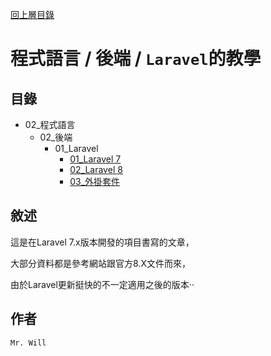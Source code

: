 [回上層目錄](../README.md)

# 程式語言 / 後端 / `Laravel`的教學

## **目錄**
+ 02_程式語言
    + 02_後端
        + 01_Laravel
            + [01_Laravel 7](01_Laravel7/README.md)
            + [02_Laravel 8](02_Laravel8/README.md)
            + [03_外掛套件](03_外掛套件/README.md)

## **敘述**
這是在Laravel 7.x版本開發的項目書寫的文章，

大部分資料都是參考網站跟官方8.X文件而來，

由於Laravel更新挺快的不一定適用之後的版本‧‧

## **作者**
`Mr. Will`
